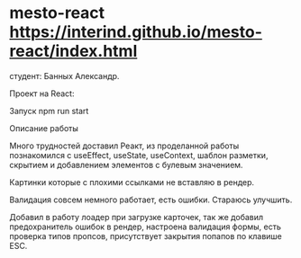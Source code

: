 # mesto-react https://interind.github.io/mesto-react/index.html

студент: Банных Александр.

Проект на React:

Запуск npm run start

Описание работы

Много трудностей доставил Реакт, из проделанной работы познакомился
с useEffect, useState, useContext, шаблон разметки, скрытием и добавлением элементов с булевым значением.

Картинки которые с плохими ссылками не вставляю в рендер.

Валидация совсем немного работает, есть ошибки. Стараюсь улучшить.

Добавил в работу лоадер при загрузке карточек, так же добавил предохранитель ошибок в рендер,
настроена валидация формы, есть проверка типов пропсов, присутствует закрытия попапов по клавише ESC.
